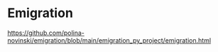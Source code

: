 # Emigration
https://github.com/polina-novinski/emigration/blob/main/emigration_py_project/emigration.html
